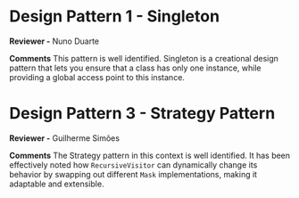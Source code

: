 # Design Pattern 1 - Singleton

**Reviewer -** Nuno Duarte

**Comments**
This pattern is well identified.
Singleton is a creational design pattern that lets you ensure that a class has only one instance, while providing a global access point to this instance.


# Design Pattern 3 - Strategy Pattern

**Reviewer -** Guilherme Simões

**Comments**
The Strategy pattern in this context is well identified.
It has been effectively noted how `RecursiveVisitor` can dynamically change its behavior by swapping out different `Mask` implementations, making it adaptable and extensible.
